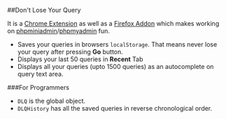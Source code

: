 ##Don't Lose Your Query

It is a [Chrome Extension](https://chrome.google.com/webstore/detail/ffimgldnoigmlcofmfkfcjechbdkipph?utm_source=chrome-ntp-icon) as well as a [Firefox Addon](https://addons.mozilla.org/en-US/firefox/addon/dlq/) which makes working on [phpminiadmin](http://phpminiadmin.sourceforge.net/)/[phpmyadmin](http://www.google.co.in/url?sa=t&rct=j&q=phpmyadmin&source=web&cd=1&ved=0CDIQFjAA&url=http%3A%2F%2Fwww.phpmyadmin.net%2F&ei=RPKOT4aYKcq4rAeS--TMCQ&usg=AFQjCNEVUIHBxbZboIeYNUd_4abvz6M1zw) fun.

* Saves your queries in browsers `localStorage`. That means never lose your query after pressing __Go__ button.
* Displays your last 50 queries in __Recent__ Tab
* Displays all your queries (upto 1500 queries) as an autocomplete on query text area.


###For Programmers

* `DLQ` is the global object.
* `DLQHistory` has all the saved queries in reverse chronological order.